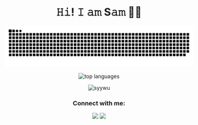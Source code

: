 <h1 align="center">𝙷𝚒! 𝙸 𝚊𝚖 S𝚊𝚖 👩‍💻 </h1>
      
![Snake animation](https://github.com/syywu/syywu/blob/output/github-contribution-grid-snake.svg)

<p align="center">
  <img alt="top languages" src="https://github-readme-stats.vercel.app/api/top-langs/?username=syywu&&theme=radical&layout=compact&custom_title=Languages" />
 </p> 

<p align="center"> <img src="https://komarev.com/ghpvc/?username=syywu&label=Profile%20views&color=0e75b6&style=flat" alt="syywu"/></p>
<!-- <p align="center">  <img src="https://www.codewars.com/users/syywu/badges/small"/> </p> -->

<h3 align="center">Connect with me:</h3>
<div align="center">
<a href="https://twitter.com/syywuu"><img src="https://img.shields.io/badge/-@syywuu-00acee?style=flat&logo=Twitter&logoColor=white" /></a>
<a href="https://www.linkedin.com/in/samantha-wu-5a2a25141/"><img src="https://img.shields.io/badge/-Samantha_Wu-0072b1?style=flat&logo=Linkedin&logoColor=white"/>
</a>
</div>




<!--
**syywu/syywu** is a ✨ _special_ ✨ repository because its `README.md` (this file) appears on your GitHub profile.

Here are some ideas to get you started:

- 🔭 I’m currently working on ...
- 🌱 I’m currently learning ...
- 👯 I’m looking to collaborate on ...
- 🤔 I’m looking for help with ...
- 💬 Ask me about ...
- 📫 How to reach me: ...
- 😄 Pronouns: ...
- ⚡ Fun fact: ...
[![Top Langs](https://github-readme-stats.vercel.app/api/top-langs/?username=syywu&count_private=true&theme=vue)](https://github.com/anuraghazra/github-readme-stats)&nbsp;

-->

